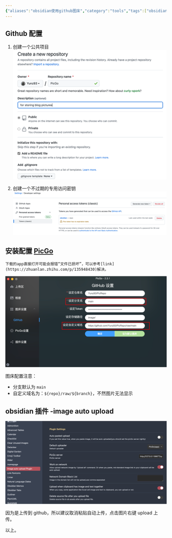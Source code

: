 ```yaml
---
{"aliases":"obsidian使用github图床","category":"tools","tags":["obsidian","图床"],"status":"published","link":"NA","date created":"2023-02-02 Thu 22:30:15","date modified":"2024-02-21 Wed 20:00:28","dg-publish":true,"permalink":"/Blog/Share/obsidian使用github图床/","dgPassFrontmatter":true}
---
```



## Github 配置

1. 创建一个公共项目  
![Pasted image 20230204100214](https://github.com/Yunz93/PicRepo/raw/main/image/Pasted%20image%2020230204100214.png)

2. 创建一个不过期的专用访问密钥  
![Pasted image 20230204100611](https://github.com/Yunz93/PicRepo/raw/main/image/Pasted%20image%2020230204100611.png)

## 安装配置 [PicGo](https://github.com/Molunerfinn/PicGo)

```ad-tip
下载的app直接打开可能会报错“文件已损坏”，可以参考[link](https://zhuanlan.zhihu.com/p/135948430)解决。
```

![Pasted image 20230204101620](https://github.com/Yunz93/PicRepo/raw/main/image/Pasted%20image%2020230204101620.png)  

图床配置注意：
- 分支默认为 `main`
- 自定义域名为：`${repo}/raw/${branch}`，不然图片无法显示

## obsidian 插件 -image auto upload

![Pasted image 20230204102001](https://github.com/Yunz93/PicRepo/raw/main/image/Pasted%20image%2020230204102001.png)

因为是上传到 github，所以建议取消粘贴自动上传，点击图片右键 upload 上传。

以上。
